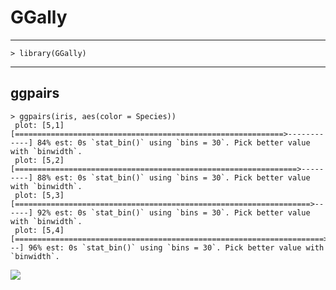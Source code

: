 # **GGally**

---

```
> library(GGally)
```

---

## ggpairs

```
> ggpairs(iris, aes(color = Species))
 plot: [5,1] [============================================================>------------] 84% est: 0s `stat_bin()` using `bins = 30`. Pick better value with `binwidth`.
 plot: [5,2] [===============================================================>---------] 88% est: 0s `stat_bin()` using `bins = 30`. Pick better value with `binwidth`.
 plot: [5,3] [==================================================================>------] 92% est: 0s `stat_bin()` using `bins = 30`. Pick better value with `binwidth`.
 plot: [5,4] [=====================================================================>---] 96% est: 0s `stat_bin()` using `bins = 30`. Pick better value with `binwidth`.
```

 <img src="https://raw.githubusercontent.com/Maskedman99/Iris-Flowers/master/Images/8.png">
